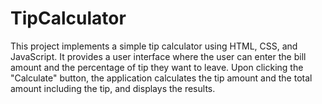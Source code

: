 # TipCalculator
This project implements a simple tip calculator using HTML, CSS, and JavaScript. It provides a user interface where the user can enter the bill amount and the percentage of tip they want to leave. Upon clicking the "Calculate" button, the application calculates the tip amount and the total amount including the tip, and displays the results.
